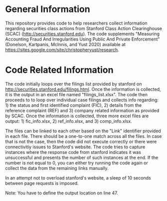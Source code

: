 # General Information
This repository provides code to help researchers collect information regarding securities class actions from Stanford Class Action Clearinghouse (SCAC) (http://securities.stanford.edu). The code supplements "Measuring Accounting Fraud And Irregularities Using Public And Private Enforcement" (Donelson, Kartpanis, McInnis, and Yust 2020) available at https://sites.google.com/site/christopheryust/research.

# Code Related Information
The code initially loops over the filings list provided by stanford on http://securities.stanford.edu/filings.html. Once the information is collected, it is the output in 
an excel file named "filings_list.xlsx". The code then proceeds to to loop over individual case filings and collects info regarding: 1) the status and first identified complaint (FIC), 2) details from the reference complaint (REF) and 3) company related information as provided by SCAC. Once the information is collected, three more excel files are output: 1) fic_info.xlsx, 2) ref_info.xlsx, and 3) comp_info.xlsx.

The files can be linked to each other based on the "Link" identifier provided in each file. There should be a one-to-one match across all the files. In case that is not the case, 
then the code did not execute correctly or there were connectivitiy issues to Stanford's website. The code tries to capture instances where the response code from stanford indicates
it was unsuccessful and presents the number of such instances at the end. If the number is not equal to 0, you can either try running the code again or collect the data from the
remaining links manually.

In an attempt not to overload stanford's website, a sleep of 10 seconds between page requests is imposed.

Note: You have to define the output location on line 47.
